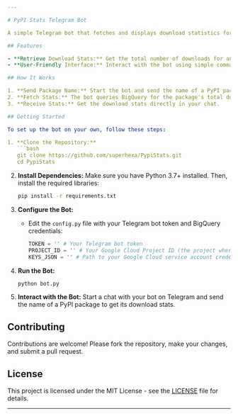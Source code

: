 ```yaml
---

# PyPI Stats Telegram Bot

A simple Telegram bot that fetches and displays download statistics for PyPI packages using BigQuery.

## Features

- **Retrieve Download Stats:** Get the total number of downloads for any PyPI package.
- **User-Friendly Interface:** Interact with the bot using simple commands and inline buttons.

## How It Works

1. **Send Package Name:** Start the bot and send the name of a PyPI package.
2. **Fetch Stats:** The bot queries BigQuery for the package's total download count.
3. **Receive Stats:** Get the download stats directly in your chat.

## Getting Started

To set up the bot on your own, follow these steps:

1. **Clone the Repository:**
   ```bash
   git clone https://github.com/superhexa/PypiStats.git
   cd PypiStats
   ```

2. **Install Dependencies:**
   Make sure you have Python 3.7+ installed. Then, install the required libraries:
   ```bash
   pip install -r requirements.txt
   ```

3. **Configure the Bot:**
   - Edit the `config.py` file with your Telegram bot token and BigQuery credentials:
     ```python
     TOKEN = '' # Your Telegram bot token
     PROJECT_ID = '' # Your Google Cloud Project ID (the project where BigQuery is set up)
     KEYS_JSON = '' # Path to your Google Cloud service account credentials JSON file
     ```

4. **Run the Bot:**
   ```bash
   python bot.py
   ```

5. **Interact with the Bot:**
   Start a chat with your bot on Telegram and send the name of a PyPI package to get its download stats.

## Contributing

Contributions are welcome! Please fork the repository, make your changes, and submit a pull request.

## License

This project is licensed under the MIT License - see the [LICENSE](LICENSE) file for details.

---
```


